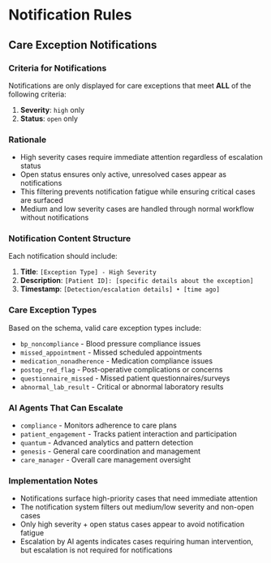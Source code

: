 # Notification Rules

## Care Exception Notifications

### Criteria for Notifications

Notifications are only displayed for care exceptions that meet **ALL** of the following criteria:

1. **Severity**: `high` only
2. **Status**: `open` only

### Rationale

- High severity cases require immediate attention regardless of escalation status
- Open status ensures only active, unresolved cases appear as notifications
- This filtering prevents notification fatigue while ensuring critical cases are surfaced
- Medium and low severity cases are handled through normal workflow without notifications

### Notification Content Structure

Each notification should include:

1. **Title**: `[Exception Type] - High Severity`
2. **Description**: `[Patient ID]: [specific details about the exception]`
3. **Timestamp**: `[Detection/escalation details] • [time ago]`

### Care Exception Types

Based on the schema, valid care exception types include:

- `bp_noncompliance` - Blood pressure compliance issues
- `missed_appointment` - Missed scheduled appointments
- `medication_nonadherence` - Medication compliance issues
- `postop_red_flag` - Post-operative complications or concerns
- `questionnaire_missed` - Missed patient questionnaires/surveys
- `abnormal_lab_result` - Critical or abnormal laboratory results

### AI Agents That Can Escalate

- `compliance` - Monitors adherence to care plans
- `patient_engagement` - Tracks patient interaction and participation
- `quantum` - Advanced analytics and pattern detection
- `genesis` - General care coordination and management
- `care_manager` - Overall care management oversight

### Implementation Notes

- Notifications surface high-priority cases that need immediate attention
- The notification system filters out medium/low severity and non-open cases
- Only high severity + open status cases appear to avoid notification fatigue
- Escalation by AI agents indicates cases requiring human intervention, but escalation is not required for notifications
